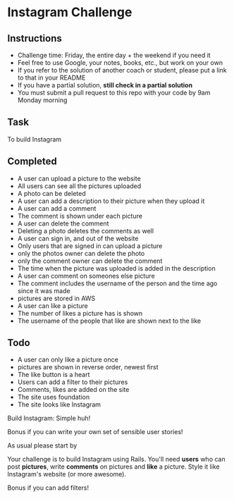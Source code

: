 Instagram Challenge
===================

Instructions
-------
* Challenge time: Friday, the entire day + the weekend if you need it
* Feel free to use Google, your notes, books, etc., but work on your own
* If you refer to the solution of another coach or student, please put a link to that in your README
* If you have a partial solution, **still check in a partial solution**
* You must submit a pull request to this repo with your code by 9am Monday morning

Task
-----
To build Instagram

Completed
-----
* A user can upload a picture to the website
* All users can see all the pictures uploaded
* A photo can be deleted
* A user can add a description to their picture when they upload it
* A user can add a comment
* The comment is shown under each picture
* A user can delete the comment
* Deleting a photo deletes the comments as well
* A user can sign in, and out of the website
* Only users that are signed in can upload a picture
* only the photos owner can delete the photo
* only the comment owner can delete the comment
* The time when the picture was uploaded is added in the description
* A user can comment on someones else picture
* The comment includes the username of the person and the time ago since it was made
* pictures are stored in AWS
* A user can like a picture
* The number of likes a picture has is shown
* The username of the people that like are shown next to the like






Todo
-----
* A user can only like a picture once
* pictures are shown in reverse order, newest first
* The like button is a heart
* Users can add a filter to their pictures
* Comments, likes are added on the site
* The site uses foundation
* The site looks like Instagram




Build Instagram: Simple huh!

Bonus if you can write your own set of sensible user stories!

As usual please start by


Your challenge is to build Instagram using Rails. You'll need **users** who can post **pictures**, write **comments** on pictures and **like** a picture. Style it like Instagram's website (or more awesome).

Bonus if you can add filters!
